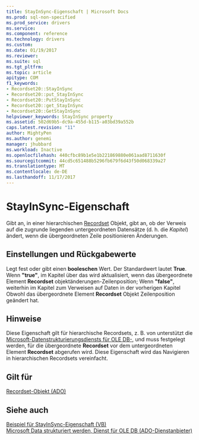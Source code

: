 ```yaml
---
title: StayInSync-Eigenschaft | Microsoft Docs
ms.prod: sql-non-specified
ms.prod_service: drivers
ms.service: 
ms.component: reference
ms.technology: drivers
ms.custom: 
ms.date: 01/19/2017
ms.reviewer: 
ms.suite: sql
ms.tgt_pltfrm: 
ms.topic: article
apitype: COM
f1_keywords:
- Recordset20::StayInSync
- Recordset20::put_StayInSync
- Recordset20::PutStayInSync
- Recordset20::get_StayInSync
- Recordset20::GetStayInSync
helpviewer_keywords: StayInSync property
ms.assetid: 502d69b5-dc9a-455d-b115-a03bd39a552b
caps.latest.revision: "11"
author: MightyPen
ms.author: genemi
manager: jhubbard
ms.workload: Inactive
ms.openlocfilehash: 440cfbc89b1e5e1b221869880e061aad8711630f
ms.sourcegitcommit: 44cd5c651488b5296fb679f6d43f50d068339a27
ms.translationtype: MT
ms.contentlocale: de-DE
ms.lasthandoff: 11/17/2017
---
```

# <a name="stayinsync-property"></a>StayInSync-Eigenschaft
Gibt an, in einer hierarchischen [Recordset](../../../ado/reference/ado-api/recordset-object-ado.md) Objekt, gibt an, ob der Verweis auf die zugrunde liegenden untergeordneten Datensätze (d. h. die *Kapitel*) ändert, wenn die übergeordneten Zeile positionieren Änderungen.  
  
## <a name="settings-and-return-values"></a>Einstellungen und Rückgabewerte  
 Legt fest oder gibt einen **booleschen** Wert. Der Standardwert lautet **True**. Wenn **"true"**, im Kapitel über das wird aktualisiert, wenn das übergeordnete Element **Recordset** objektänderungen-Zeilenposition; Wenn **"false"**, weiterhin im Kapitel zum Verweisen auf Daten in der vorherigen Kapitel Obwohl das übergeordnete Element **Recordset** Objekt Zeilenposition geändert hat.  
  
## <a name="remarks"></a>Hinweise  
 Diese Eigenschaft gilt für hierarchische Recordsets, z. B. von unterstützt die [Microsoft-Datenstrukturierungsdiensts für OLE DB-](../../../ado/guide/appendixes/microsoft-data-shaping-service-for-ole-db-ado-service-provider.md), und muss festgelegt werden, für die übergeordnete **Recordset** vor dem untergeordneten Element  **Recordset** abgerufen wird. Diese Eigenschaft wird das Navigieren in hierarchischen Recordsets vereinfacht.  
  
## <a name="applies-to"></a>Gilt für  
 [Recordset-Objekt (ADO)](../../../ado/reference/ado-api/recordset-object-ado.md)  
  
## <a name="see-also"></a>Siehe auch  
 [Beispiel für StayInSync-Eigenschaft (VB)](../../../ado/reference/ado-api/stayinsync-property-example-vb.md)   
 [Microsoft Data strukturiert werden, Dienst für OLE DB (ADO-Dienstanbieter)](../../../ado/guide/appendixes/microsoft-data-shaping-service-for-ole-db-ado-service-provider.md)
